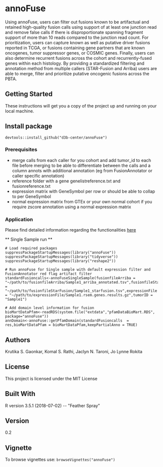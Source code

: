 # annoFuse
Using annoFuse, users can filter out fusions known to be artifactual and retained high-quality fusion calls using support of at least one junction read and remove false calls if there is disproportionate spanning fragment support of more than 10 reads compared to the junction read count. 
    For prioritization, users can capture known as well as putative driver fusions reported in TCGA, or fusions containing gene partners that are known oncogenes, tumor suppressor genes, or COSMIC genes. 
    Finally, users can also determine recurrent fusions across the cohort and recurrently-fused genes within each histology. By providing a standardized filtering and annotation method from multiple callers (STAR-Fusion and Arriba) users are able to merge, filter and prioritize putative oncogenic fusions across the PBTA. 

## Getting Started
These instructions will get you a copy of the project up and running on your local machine. 

## Install package
`devtools::install_github("d3b-center/annoFuse")`

### Prerequisites
 - merge calls from each caller for you cohort and add tumor_id to each file before merging to be able to differentiate between the calls and a column annots with additional annotation (eg from FusionAnnotator or caller specific annotation)
 - reference folder <link to box for example> with a gene genelistreference.txt and fusionreference.txt
 - expression matrix with GeneSymbol per row or should be able to collap to per GeneSymbol
 - normal expression matrix from GTEx or your own normal cohort if you require zscore annotation using a normal expression matrix
 
### Application
Please find detailed information regarding the functionalities [here](https://github.com/d3b-center/annoFuse/wiki)

** Single Sample run **

```
# Load required packages
suppressPackageStartupMessages(library("annoFuse"))
suppressPackageStartupMessages(library("tidyverse"))
suppressPackageStartupMessages(library("reshape2"))

# Run annoFuse for Single sample with default expression filter and FusionAnnotator red flag artifact filter 
standardFusioncalls<-annoFuseSingleSample(fusionfileArriba = "~/path/to/fusionfileArriba/Sample1_arriba_annotated.tsv",fusionfileStarFusion = "~/path/to/fusionfileStarFusion/Sample1_starfusion.tsv",expressionFile = "~/path/to/expressionFile/Sample1.rsem.genes.results.gz",tumorID = "Sample1")

# Add domain level information for fusion
bioMartDataPfam<-readRDS(system.file("extdata","pfamDataBioMart.RDS", package="annoFuse"))
annDomain<-annoFuse::getPfamDomain(standardFusioncalls  = res,bioMartDataPfam = bioMartDataPfam,keepPartialAnno = TRUE)

```


## Authors
Krutika S. Gaonkar, Komal S. Rathi, Jaclyn N. Taroni, Jo Lynne Rokita

## License

This project is licensed under the MIT License 

## Built With
R version 3.5.1 (2018-07-02) -- "Feather Spray"

## Version 
0.2

## Vignette
To browse vignettes use:
`browseVignettes("annoFuse")` 
